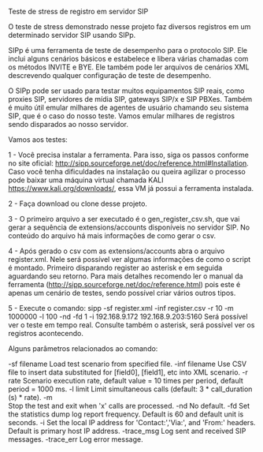 Teste de stress de registro em servidor SIP

O teste de stress demonstrado nesse projeto faz diversos registros em um determinado servidor SIP usando SIPp.

SIPp é uma ferramenta de teste de desempenho para o protocolo SIP. Ele inclui alguns cenários 
básicos e estabelece e libera várias chamadas com os métodos INVITE e BYE. Ele também pode ler 
arquivos de cenários XML descrevendo qualquer configuração de teste de desempenho. 

O SIPp pode ser usado para testar muitos equipamentos SIP reais, como proxies SIP, servidores de mídia SIP, gateways SIP/x e SIP PBXes. 
Também é muito útil emular milhares de agentes de usuário chamando seu sistema SIP, que é o caso do nosso teste. Vamos emular milhares de registros sendo disparados ao nosso servidor.

Vamos aos testes:

1 - Você precisa instalar a ferramenta. Para isso, siga os passos conforme no site oficial: http://sipp.sourceforge.net/doc/reference.html#Installation. Caso você tenha dificuldades na instalação ou queira agilizar o processo pode baixar uma máquina virtual chamada KALI https://www.kali.org/downloads/, essa VM já possui a ferramenta instalada.

2 - Faça download ou clone desse projeto.

3 - O primeiro arquivo a ser executado é o gen_register_csv.sh, que vai gerar a sequência de extensions/accounts disponíveis no servidor SIP. No conteúdo do arquivo há mais informações de como gerar o csv.

4 - Após gerado o csv com as extensions/accounts abra o arquivo register.xml. Nele será possível ver algumas informações de como o script é montado. Primeiro disparando register ao asterisk e em seguida aguardando seu retorno. Para mais detalhes recomendo ler o manual da ferramenta (http://sipp.sourceforge.net/doc/reference.html) pois este é apenas um cenário de testes, sendo possível criar vários outros tipos.

5 - Execute o comando: sipp -sf register.xml -inf register.csv -r 10 -m 1000000 -l 100 -nd -fd 1 -i 192.168.9.172 192.168.9.203:5160
    Será possível ver o teste em tempo real.
    Consulte também o asterisk, será possível ver os registros acontecendo. 	


Alguns parâmetros relacionados ao comando:

-sf filename
	Load test scenario from specified file.
-inf filename
	Use CSV file to insert data substituted for [field0], [field1], etc into XML scenario.
-r rate
	Scenario execution rate, default value = 10 times per period, default period = 1000 ms.
-l limit
	Limit simultaneous calls (default: 3 * call_duration (s) * rate).
-m   
	Stop the test and exit when 'x' calls are processed.
-nd
	No default.
-fd
	Set the statistics dump log report frequency. Default is 60 and default unit is seconds.
-i 
	Set the local IP address for 'Contact:','Via:', and 'From:' headers. Default is primary host IP address.
-trace_msg
	Log sent and received SIP messages.
-trace_err
	Log error message.
